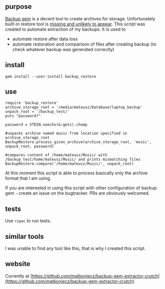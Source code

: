 ## purpose

[Backup gem](https://github.com/backup/backup) is a decent tool to create archives for storage. Unfortunately built-in restore tool is [missing and unlikely to appear](https://github.com/backup/backup-features/issues/28). This script was created to automate extraction of my backups. It is used to

 - automate restore after data loss
 - automate restoration and comparison of files after creating backup (to check whatever backup was generated correctly)

## install

```
gem install --user-install backup_restore
```

## use

```
require 'backup_restore'
archive_storage_root = '/media/mateusz/Database/laptop_backup'
unpack_root = '/backup_test/'
puts "password?"

password = STDIN.noecho(&:gets).chomp

#unpacks archive named music from location specified in archive_storage_root
BackupRestore.process_given_archive(archive_storage_root, 'music', unpack_root, password)

#compares content of /home/mateusz/Music/ with /backup_test/home/mateusz/Music/ and prints mismatching files
BackupRestore.compare('/home/mateusz/Music/', unpack_root)
```

At this moment this script is able to process basically only the archive format that I am using.

If you are interested in using this script with other configuration of backup gem - create an issue on the bugtracker. PRs are obviously welcomed.

## tests

Use `rspec` to run tests.

## similar tools

I was unable to find any tool like this, that is why I created this script.

## website

Currently at [https://github.com/matkoniecz/backup-gem-extractor-crutch](https://github.com/matkoniecz/backup-gem-extractor-crutch)
